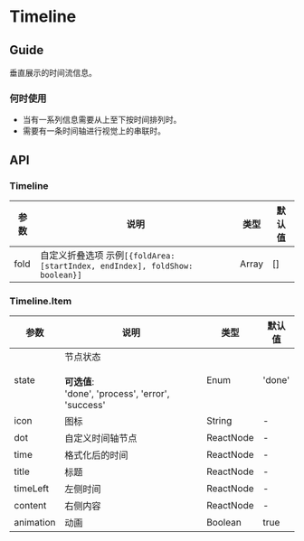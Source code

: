 # Timeline

## Guide

垂直展示的时间流信息。

### 何时使用

-   当有一系列信息需要从上至下按时间排列时。
-   需要有一条时间轴进行视觉上的串联时。

## API

### Timeline

| 参数   | 说明                                                                  | 类型    | 默认值 |
| ---- | ------------------------------------------------------------------- | ----- | --- |
| fold | 自定义折叠选项 示例`[{foldArea: [startIndex, endIndex], foldShow: boolean}]` | Array | \[] |

### Timeline.Item

| 参数        | 说明                                                            | 类型        | 默认值    |
| --------- | ------------------------------------------------------------- | --------- | ------ |
| state     | 节点状态<br/><br/>**可选值**:<br/>'done', 'process', 'error', 'success' | Enum      | 'done' |
| icon      | 图标                                                            | String    | -      |
| dot       | 自定义时间轴节点                                                      | ReactNode | -      |
| time      | 格式化后的时间                                                       | ReactNode | -      |
| title     | 标题                                                            | ReactNode | -      |
| timeLeft  | 左侧时间                                                          | ReactNode | -      |
| content   | 右侧内容                                                          | ReactNode | -      |
| animation | 动画                                                            | Boolean   | true   |
